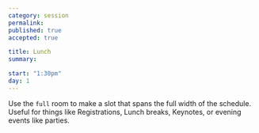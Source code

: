 ```yaml
---
category: session
permalink:
published: true
accepted: true

title: Lunch
summary:

start: "1:30pm"
day: 1
---
```


Use the ```full``` room to make a slot that spans the full width of the schedule.<br>
Useful for things like Registrations, Lunch breaks, Keynotes, or evening events like parties.
